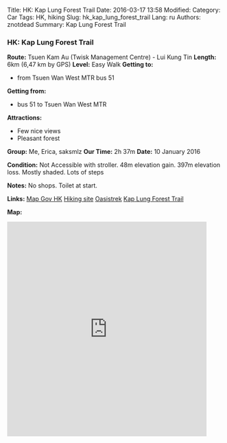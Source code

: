 Title: HK: Kap Lung Forest Trail
Date: 2016-03-17 13:58
Modified: 
Category: Car
Tags: HK,  hiking
Slug: hk_kap_lung_forest_trail
Lang: ru
Authors: znotdead
Summary: Kap Lung Forest Trail

### HK: Kap Lung Forest Trail
**Route:** Tsuen Kam Au (Twisk Management Centre) - Lui Kung Tin
**Length:** 6km (6,47 km by GPS)
**Level:** Easy Walk
**Getting to:**
 - from Tsuen Wan West MTR bus 51

**Getting from:**
 - bus 51 to Tsuen Wan West MTR

**Attractions:**
 - Few nice views
 - Pleasant forest

**Group:** Me, Erica, saksmlz
**Our Time:** 2h 37m
**Date:** 10 January 2016

**Condition:**
Not Accessible with stroller. 48m elevation gain. 397m elevation loss. Mostly shaded. Lots of steps

**Notes:**
No shops. Toilet at start.

**Links:**
[Map Gov HK](http://www2.map.gov.hk/gih3/view/index.jsp)
[Hiking site](http://hiking.gov.hk/eng)
[Oasistrek](http://www.oasistrek.com)
[Kap Lung Forest Trail](http://www.hongkonghikingtrails.com/?hike=92)

**Map:**
<iframe src='https://connect.garmin.com/activity/embed/1009649995' width='465' height='500' frameborder='0'></iframe>